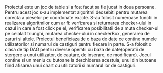 Proiectul este un joc de table si a fost facut sa fie jucat in doua persoane. 
Pentru acest joc s-au implementat algoritmi deosebiti pentru mutarea corecta a pieselor pe coordonate exacte.
S-au folosit numeroase functii in realizarea algoritmilor cum ar fi: verficarea si returnarea checker-ului 
in cazul in care a fost click pe el, verificarea posibilitatii de a muta checker-ul pe celalalt triunghi,
mutarea checker-ului in checkerBox, generarea de zaruri si altele.
Proiectul beneficiaza de o baza de date ce contine numele utilizatorilor si numarul de castiguri pentru
fiecare in parte. S-a folosit o clasa de tip DAO pentru diverse operatii cu baza de date(operatii de stergere
a unui utilizator, de cautare, de inserare, de modificare).
Jocul contine si un meniu cu butoane la deschiderea acestuia, unul din butoane fiind afisarea unui chart cu
utilizatorii si numarul lor de castiguri.
